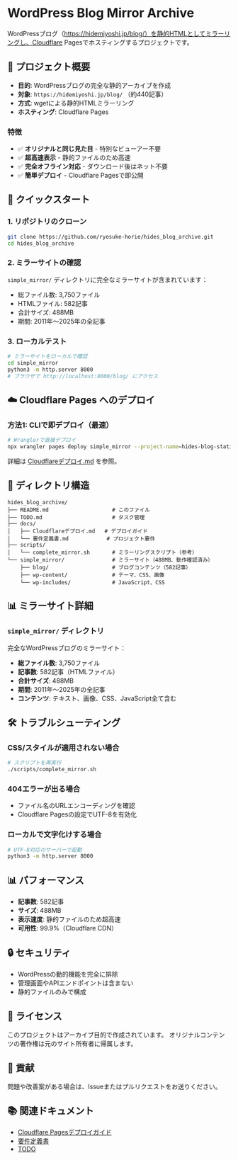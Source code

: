 # WordPress Blog Mirror Archive

WordPressブログ（https://hidemiyoshi.jp/blog/）を静的HTMLとしてミラーリングし、Cloudflare Pagesでホスティングするプロジェクトです。

## 🎯 プロジェクト概要

- **目的**: WordPressブログの完全な静的アーカイブを作成
- **対象**: `https://hidemiyoshi.jp/blog/` （約440記事）
- **方式**: wgetによる静的HTMLミラーリング
- **ホスティング**: Cloudflare Pages

### 特徴
- ✅ **オリジナルと同じ見た目** - 特別なビューアー不要
- ✅ **超高速表示** - 静的ファイルのため高速
- ✅ **完全オフライン対応** - ダウンロード後はネット不要
- ✅ **簡単デプロイ** - Cloudflare Pagesで即公開

## 🚀 クイックスタート

### 1. リポジトリのクローン
```bash
git clone https://github.com/ryosuke-horie/hides_blog_archive.git
cd hides_blog_archive
```

### 2. ミラーサイトの確認

`simple_mirror/` ディレクトリに完全なミラーサイトが含まれています：
- 総ファイル数: 3,750ファイル
- HTMLファイル: 582記事
- 合計サイズ: 488MB
- 期間: 2011年〜2025年の全記事

### 3. ローカルテスト

```bash
# ミラーサイトをローカルで確認
cd simple_mirror
python3 -m http.server 8000
# ブラウザで http://localhost:8000/blog/ にアクセス
```

## ☁️ Cloudflare Pages へのデプロイ

### 方法1: CLIで即デプロイ（最速）
```bash
# Wranglerで直接デプロイ
npx wrangler pages deploy simple_mirror --project-name=hides-blog-static
```

詳細は [Cloudflareデプロイ.md](docs/Cloudflareデプロイ.md) を参照。

## 📁 ディレクトリ構造

```
hides_blog_archive/
├── README.md                    # このファイル
├── TODO.md                      # タスク管理
├── docs/
│   ├── Cloudflareデプロイ.md   # デプロイガイド
│   └── 要件定義書.md            # プロジェクト要件
├── scripts/
│   └── complete_mirror.sh       # ミラーリングスクリプト（参考）
└── simple_mirror/               # ミラーサイト（488MB、動作確認済み）
    ├── blog/                    # ブログコンテンツ（582記事）
    ├── wp-content/              # テーマ、CSS、画像
    └── wp-includes/             # JavaScript、CSS
```

## 📊 ミラーサイト詳細

### `simple_mirror/` ディレクトリ
完全なWordPressブログのミラーサイト：

- **総ファイル数**: 3,750ファイル
- **記事数**: 582記事（HTMLファイル）
- **合計サイズ**: 488MB
- **期間**: 2011年〜2025年の全記事
- **コンテンツ**: テキスト、画像、CSS、JavaScript全て含む

## 🛠 トラブルシューティング

### CSS/スタイルが適用されない場合
```bash
# スクリプトを再実行
./scripts/complete_mirror.sh
```

### 404エラーが出る場合
- ファイル名のURLエンコーディングを確認
- Cloudflare Pagesの設定でUTF-8を有効化

### ローカルで文字化けする場合
```bash
# UTF-8対応のサーバーで起動
python3 -m http.server 8000
```


## 📊 パフォーマンス

- **記事数**: 582記事
- **サイズ**: 488MB
- **表示速度**: 静的ファイルのため超高速
- **可用性**: 99.9%（Cloudflare CDN）

## 🔒 セキュリティ

- WordPressの動的機能を完全に排除
- 管理画面やAPIエンドポイントは含まない
- 静的ファイルのみで構成

## 📄 ライセンス

このプロジェクトはアーカイブ目的で作成されています。
オリジナルコンテンツの著作権は元のサイト所有者に帰属します。

## 🤝 貢献

問題や改善案がある場合は、Issueまたはプルリクエストをお送りください。

## 📚 関連ドキュメント

- [Cloudflare Pagesデプロイガイド](docs/Cloudflareデプロイ.md)
- [要件定義書](docs/要件定義書.md)
- [TODO](TODO.md)